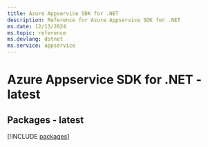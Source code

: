 ```yaml
---
title: Azure Appservice SDK for .NET
description: Reference for Azure Appservice SDK for .NET
ms.date: 12/13/2024
ms.topic: reference
ms.devlang: dotnet
ms.service: appservice
---
```

# Azure Appservice SDK for .NET - latest
## Packages - latest
[!INCLUDE [packages](appservice-index.md)]